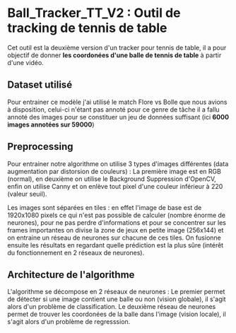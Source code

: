 
<h1>Ball_Tracker_TT_V2 : Outil de tracking de tennis de table</h1>

Cet outil est la deuxième version d'un tracker pour tennis de table, il a pour objectif de donner <b>les coordonées d'une balle de tennis de table</b> à partir d'une vidéo. 

<h2>Dataset utilisé</h2>

Pour entrainer ce modèle j'ai utilisé le match Flore vs Bolle que nous avions à disposition, celui-ci n'étant pas annoté pour ce genre de tâche il a fallu annoté des images pour se constituer un jeu de données suffisant (ici <b>6000 images annotées sur 59000</b>)

<h2>Preprocessing</h2>

Pour entrainer notre algorithme on utilise 3 types d'images différentes (data augmentation par distorsion de couleurs) : La première image est en RGB (normal), en deuxième on utilise le Background Suppression d'OpenCV, enfin on utilise Canny et on enlève tout pixel d'une couleur inférieur à 220 (valeur seuil).

Les images sont séparées en tiles : en effet l'image de base est de 1920x1080 pixels ce qui n'est pas possible de calculer (nombre énorme de neurones), pour ne pas perdre d'informations et pour se concentrer sur les frames importantes on divise la zone de jeux en petite image (256x144) et on entraine un réseau de neurones sur chacune de ces tiles. On fusionne ensuite les résultats en regardant quelle prédiction est la plus sûre (intérêt du fonctionnement en 2 réseaux de neurones).

<h2>Architecture de l'algorithme</h2>

L'algorithme se décompose en 2 réseaux de neurones : Le premier permet de détecter si une image contient une balle ou non (vision globale), il s'agit alors d'un problème de classification.
Le deuxième réseau de neurones permet de trouver les coordonées de la balle dans l'image (vision locale), il s'agit alors d'un problème de regresssion.
